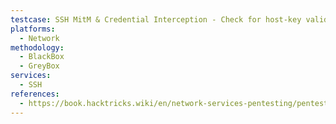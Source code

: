 ```yaml
---
testcase: SSH MitM & Credential Interception - Check for host-key validation bypass options (StrictHostKeyChecking=no)
platforms: 
  - Network
methodology: 
  - BlackBox
  - GreyBox
services:
  - SSH
references:
  - https://book.hacktricks.wiki/en/network-services-pentesting/pentesting-ssh.html
---
```

